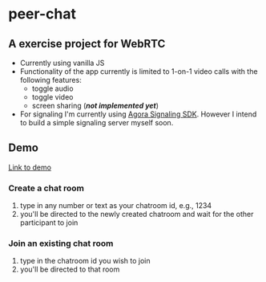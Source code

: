 # peer-chat

## A exercise project for WebRTC

- Currently using vanilla JS
- Functionality of the app currently is limited to 1-on-1 video calls with the following features:
  - toggle audio
  - toggle video
  - screen sharing (***not implemented yet***)
- For signaling I'm currently using [Agora Signaling SDK](https://www.agora.io/en/products/signaling/). However I intend to build a simple signaling server myself soon.


## Demo

[Link to demo](https://jackhsu-peerchat.surge.sh/lobby.html)

### Create a chat room

1. type in any number or text as your chatroom id, e.g., 1234
2. you'll be directed to the newly created chatroom and wait for the other participant to join

### Join an existing chat room

1. type in the chatroom id you wish to join
2. you'll be directed to that room
